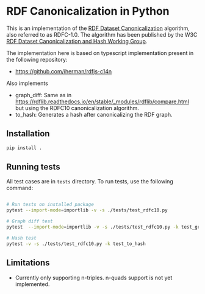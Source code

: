 
# RDF Canonicalization in Python

This is an implementation of the [RDF Dataset Canonicalization](https://www.w3.org/TR/rdf-canon/) algorithm, also referred to as RDFC-1.0. The algorithm has been published by the W3C [RDF Dataset Canonicalization and Hash Working Group](https://www.w3.org/groups/wg/rch).

The implementation here is based on typescript implementation present in the following repository:

- https://github.com/iherman/rdfjs-c14n 

Also implements

- graph_diff: Same as in https://rdflib.readthedocs.io/en/stable/_modules/rdflib/compare.html but using the RDFC10 canonicalization algorithm.
- to_hash: Generates a hash after canonicalizing the RDF graph.


## Installation

```bash
pip install .
```

## Running tests

All test cases are in `tests` directory. To run tests, use the following command:

```bash

# Run tests on installed package
pytest --import-mode=importlib -v -s ./tests/test_rdfc10.py 

# Graph diff test 
pytest  --import-mode=importlib -v -s ./tests/test_rdfc10.py -k test_graph_diff

# Hash test
pytest -v -s ./tests/test_rdfc10.py -k test_to_hash

```

## Limitations

- Currently only supporting n-triples. n-quads support is not yet implemented.

